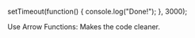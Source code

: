 setTimeout(function() {
    console.log("Done!");
}, 3000);

Use Arrow Functions: Makes the code cleaner.
